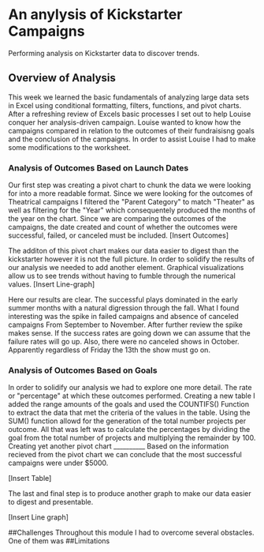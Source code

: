 # An anylysis of Kickstarter Campaigns
Performing  analysis on Kickstarter data to discover trends. 
## Overview of Analysis 
This week we learned the basic fundamentals of analyzing large data sets in Excel using conditional formatting, filters, functions, and pivot charts. After a refreshing review of Excels basic processes I set out to help Louise conquer her analysis-driven campaign. Louise wanted to know how the campaigns compared in relation to the outcomes of their fundraisisng goals and the conclusion of the campaigns. In order to assist Louise I had to make some modifications to the worksheet. 

### Analysis of Outcomes Based on Launch Dates
Our first step was creating a pivot chart to chunk the data we were looking for into a more readable format. Since we were looking for the outcomes of Theatrical campaigns I filtered the "Parent Category" to match "Theater" as well as filtering for the "Year" which consequentely produced the months of the year on the chart. Since we are comparing the outcomes of the campaigns, the date created and count of whether the outcomes were successful, failed, or canceled must be included. 
[Insert Outcomes]

The additon of this pivot chart makes our data easier to digest than the kickstarter  however it is not the full picture. In order to solidify the results of our analysis we needed to add another element. Graphical visualizations allow us to see trends without having to fumble through the numerical values. 
[Insert Line-graph]

Here our results are clear. The successful plays dominated in the early summer months with a natural digression through the fall. What I found interesting was the spike in failed campaigns and absence of canceled campaigns From September to November. After further review the spike makes sense. If the success rates are going down we can assume that the failure rates will go up. Also, there were no canceled shows in October. Apparently regardless of Friday the 13th the show must go on. 

### Analysis of Outcomes Based on Goals
In order to solidify our analysis we had to explore one more detail. The rate or "percentage" at which these outcomes performed. Creating a new table I added the range amounts of the goals and used the COUNTIFS() Function to extract the data that met the criteria of the values in the table. Using the SUM() function allowd for the generation of the total number projects per outcome. All that was left was to calculate the percentages by dividing the goal from the total number of projects and multiplying the remainder by 100. Creating yet another pivot chart __________ Based on the information recieved from the pivot chart we can conclude that the most successful campaigns were under $5000. 

[Insert Table]

The last and final step is to produce another graph to make our data easier to digest and presentable. 

[Insert Line graph]

##Challenges
Throughout this module I had to overcome several obstacles. One of them was 
##Limitations
